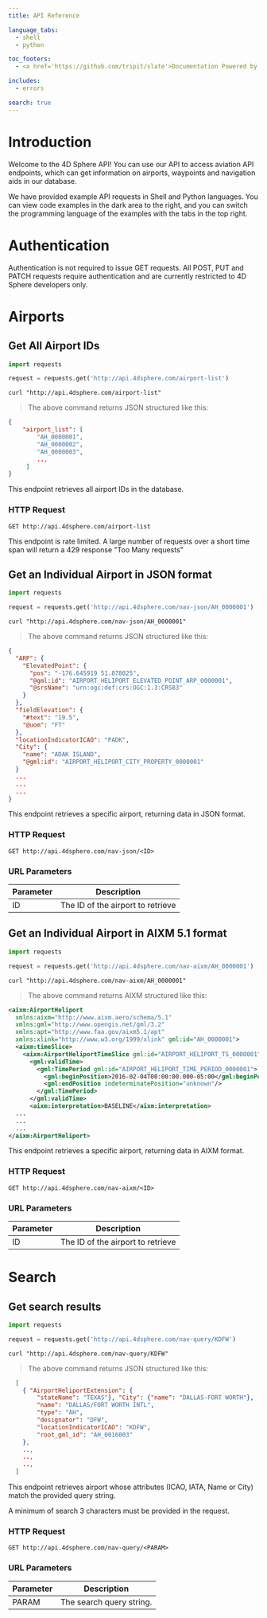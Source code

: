 ```yaml
---
title: API Reference

language_tabs:
  - shell
  - python

toc_footers:
  - <a href='https://github.com/tripit/slate'>Documentation Powered by Slate</a>

includes:
  - errors

search: true
---
```


# Introduction

Welcome to the 4D Sphere API! You can use our API to access aviation API endpoints, which can get information on airports, waypoints and navigation aids in our database.

We have provided example API requests in Shell and Python languages. You can view code examples in the dark area to the right, and you can switch the programming language of the examples with the tabs in the top right.


# Authentication

Authentication is not required to issue GET requests. All POST, PUT and PATCH requests require authentication and are currently restricted to 4D Sphere developers only.


# Airports

## Get All Airport IDs

```python
import requests

request = requests.get('http://api.4dsphere.com/airport-list')
```

```shell
curl "http://api.4dsphere.com/airport-list"
```

> The above command returns JSON structured like this:

```json
{
    "airport_list": [
        "AH_0000001",
        "AH_0000002",
        "AH_0000003", 
        ..,
     ]
}
```

This endpoint retrieves all airport IDs in the database.

### HTTP Request

`GET http://api.4dsphere.com/airport-list`

<aside class="warning">
This endpoint is rate limited. A large number of requests over a short time span will return a 429 response "Too Many requests"
</aside>

## Get an Individual Airport in JSON format

```python
import requests

request = requests.get('http://api.4dsphere.com/nav-json/AH_0000001')
```

```shell
curl "http://api.4dsphere.com/nav-json/AH_0000001"
```

> The above command returns JSON structured like this:

```json
{
  "ARP": {
    "ElevatedPoint": {
      "pos": "-176.645919 51.878025",
      "@gml:id": "AIRPORT_HELIPORT_ELEVATED_POINT_ARP_0000001",
      "@srsName": "urn:ogc:def:crs:OGC:1.3:CRS83"
    }
  },
  "fieldElevation": {
    "#text": "19.5",
    "@uom": "FT"
  },
  "locationIndicatorICAO": "PADK",
  "City": {
    "name": "ADAK ISLAND",
    "@gml:id": "AIRPORT_HELIPORT_CITY_PROPERTY_0000001"
  }
  ...
  ...
  ...
}
```

This endpoint retrieves a specific airport, returning data in JSON format.


### HTTP Request

`GET http://api.4dsphere.com/nav-json/<ID>`

### URL Parameters

Parameter | Description
--------- | -----------
ID | The ID of the airport to retrieve



## Get an Individual Airport in AIXM 5.1 format

```python
import requests

request = requests.get('http://api.4dsphere.com/nav-aixm/AH_0000001')
```

```shell
curl "http://api.4dsphere.com/nav-aixm/AH_0000001"
```

> The above command returns AIXM structured like this:

```xml
<aixm:AirportHeliport 
  xmlns:aixm="http://www.aixm.aero/schema/5.1" 
  xmlns:gml="http://www.opengis.net/gml/3.2" 
  xmlns:apt="http://www.faa.gov/aixm5.1/apt" 
  xmlns:xlink="http://www.w3.org/1999/xlink" gml:id="AH_0000001">
  <aixm:timeSlice>
    <aixm:AirportHeliportTimeSlice gml:id="AIRPORT_HELIPORT_TS_0000001">
      <gml:validTime>
        <gml:TimePeriod gml:id="AIRPORT_HELIPORT_TIME_PERIOD_0000001">
          <gml:beginPosition>2016-02-04T00:00:00.000-05:00</gml:beginPosition>
          <gml:endPosition indeterminatePosition="unknown"/>
        </gml:TimePeriod>
      </gml:validTime>
      <aixm:interpretation>BASELINE</aixm:interpretation>
  ...
  ...
  ...    
</aixm:AirportHeliport>
```

This endpoint retrieves a specific airport, returning data in AIXM format.

### HTTP Request

`GET http://api.4dsphere.com/nav-aixm/<ID>`

### URL Parameters

Parameter | Description
--------- | -----------
ID | The ID of the airport to retrieve


# Search

## Get search results

```python
import requests

request = requests.get('http://api.4dsphere.com/nav-query/KDFW')
```

```shell
curl "http://api.4dsphere.com/nav-query/KDFW"
```

> The above command returns JSON structured like this:

```json
  [
    { "AirportHeliportExtension": {
        "stateName": "TEXAS"}, "City": {"name": "DALLAS-FORT WORTH"},
        "name": "DALLAS/FORT WORTH INTL",
        "type": "AH",
        "designator": "DFW",
        "locationIndicatorICAO": "KDFW",
        "root_gml_id": "AH_0016003"
    },
    ..,
    ..,
    ..,
  ]
```

This endpoint retrieves airport whose attributes (ICAO, IATA, Name or City) match the provided query string.

<aside class="notice">A minimum of search 3 characters must be provided in the request.</aside>

### HTTP Request

`GET http://api.4dsphere.com/nav-query/<PARAM>`

### URL Parameters

Parameter | Description
--------- | -----------
PARAM | The search query string. 
